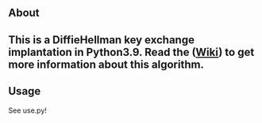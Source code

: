 ## About
This is a **DiffieHellman key exchange** implantation in Python3.9. Read the ([Wiki](https://en.wikipedia.org/wiki/Diffie%E2%80%93Hellman_key_exchange "Link")) to get more information about this algorithm.
----

## Usage
See use.py!
